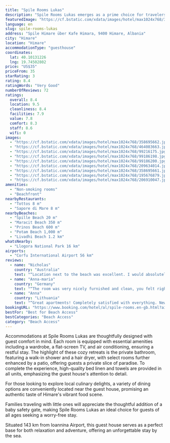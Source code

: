 ```yaml
---
title: "Spile Rooms Lukas"
description: "Spile Rooms Lukas emerges as a prime choice for travelers seeking a serene seafront escape in Himare, perfectly positioned mere steps from the pristine Spille Beach and within easy reach of both Maracit and Prinos Beaches."
featuredImage: "https://cf.bstatic.com/xdata/images/hotel/max1024x768/358695662.jpg?k=031794f0517664b6e61ff0ba24a70c5ce196f7814fd740b24d5ad27d300008d1&o=&hp=1"
language: en
slug: spile-rooms-lukas
address: "Spile Himare über Kafe Himara, 9400 Himare, Albania"
city: "Himare"
location: "Himare"
accommodationType: "guesthouse"
coordinates:
  lat: 40.10131226
  lng: 19.74502802
price: "US$35"
priceFrom: 35
starRating: 3
rating: 8.4
ratingWords: "Very Good"
numberOfReviews: 72
ratings:
  overall: 8.4
  location: 9.5
  cleanliness: 8.4
  facilities: 7.9
  value: 7.8
  comfort: 8.3
  staff: 8.6
  wifi: 0
images:
  - "https://cf.bstatic.com/xdata/images/hotel/max1024x768/358695662.jpg?k=031794f0517664b6e61ff0ba24a70c5ce196f7814fd740b24d5ad27d300008d1&o=&hp=1"
  - "https://cf.bstatic.com/xdata/images/hotel/max1024x768/464083663.jpg?k=b1b7e7ed15d0208117da199bb9a4939bfbff326dee49fff0b7fce6acde8ba3ac&o=&hp=1"
  - "https://cf.bstatic.com/xdata/images/hotel/max1024x768/99216175.jpg?k=69a637c7924d8a0e2c53b8cb2acfed48a2fb6f611b7fa60ce468d83688e60749&o=&hp=1"
  - "https://cf.bstatic.com/xdata/images/hotel/max1024x768/99186198.jpg?k=ebe1c0266d138a3cc7a7c90312b93e84bf8f34dc3c8c794ee4a2aa272be7f3c2&o=&hp=1"
  - "https://cf.bstatic.com/xdata/images/hotel/max1024x768/99186200.jpg?k=ff4ffc9e2a98c3bc9b9e6212d39173270c27998442126afba90fb9faabf65dfa&o=&hp=1"
  - "https://cf.bstatic.com/xdata/images/hotel/max1024x768/209634014.jpg?k=7b7ffefdd4a71390e13de875e4efe23dff61d46ea6151225f0df7c409b278a6a&o=&hp=1"
  - "https://cf.bstatic.com/xdata/images/hotel/max1024x768/358695661.jpg?k=0dbcdc06a30cc8369c6762bc084cf780c92d204151e22b7b99632635f85e0b86&o=&hp=1"
  - "https://cf.bstatic.com/xdata/images/hotel/max1024x768/195676879.jpg?k=cd93c0fdcad6cd0759383c9d3fe3f1a0d68cc9e2562ac571eee5882973d0db27&o=&hp=1"
  - "https://cf.bstatic.com/xdata/images/hotel/max1024x768/206910047.jpg?k=40ab85e756e49f54be482310ee19c9f314bfc354caf6216b92a38e0167dcd038&o=&hp=1"
amenities:
  - "Non-smoking rooms"
  - "Beachfront"
nearbyRestaurants:
  - "Tottos 8 m"
  - "Sapore di Mare 8 m"
nearbyBeaches:
  - "Spille Beach 20 m"
  - "Maracit Beach 350 m"
  - "Prinos Beach 600 m"
  - "Potam Beach 1,000 m"
  - "Livadhi Beach 1.2 km"
whatsNearby:
  - "Llogora National Park 16 km"
airports:
  - "Corfu International Airport 56 km"
reviews:
  - name: "Nicholas"
    country: "Australia"
    text: "“Location next to the beach was excellent. I would absolutely stay here again.”"
  - name: "Anna-maria"
    country: "Germany"
    text: "“The room was very nicely furnished and clean, you felt right at home. Restaurants, supermarket and beach, everything was in the immediate vicinity. The owner was very friendly and always available for questions.”"
  - name: "Anna"
    country: "Lithuania"
    text: "“Great apartments! Completely satisfied with everything. New stylish renovation, central location, away from the noisiest cafes, first line from the sea, a lot of good utensils in the kitchen, large fridge with freezer, stone countertop, cool tiled...”"
bookingURL: "https://www.booking.com/hotel/al/spile-rooms.en-gb.html?aid=8035640"
bestFor: "Best for Beach Access"
bestCategories: "Beach Access"
category: "Beach Access"
---
```


Accommodations at Spile Rooms Lukas are thoughtfully designed with guest comfort in mind. Each room is equipped with essential amenities including a wardrobe, a flat-screen TV, and air conditioning, ensuring a restful stay. The highlight of these cozy retreats is the private bathroom, featuring a walk-in shower and a hair dryer, with select rooms further enhanced by a patio, offering guests a private slice of paradise. To complete the experience, high-quality bed linen and towels are provided in all units, emphasizing the guest house's attention to detail.

For those looking to explore local culinary delights, a variety of dining options are conveniently located near the guest house, promising an authentic taste of Himare's vibrant food scene.

Families traveling with little ones will appreciate the thoughtful addition of a baby safety gate, making Spile Rooms Lukas an ideal choice for guests of all ages seeking a worry-free stay.

Situated 143 km from Ioannina Airport, this guest house serves as a perfect base for both relaxation and adventure, offering an unforgettable stay by the sea.
